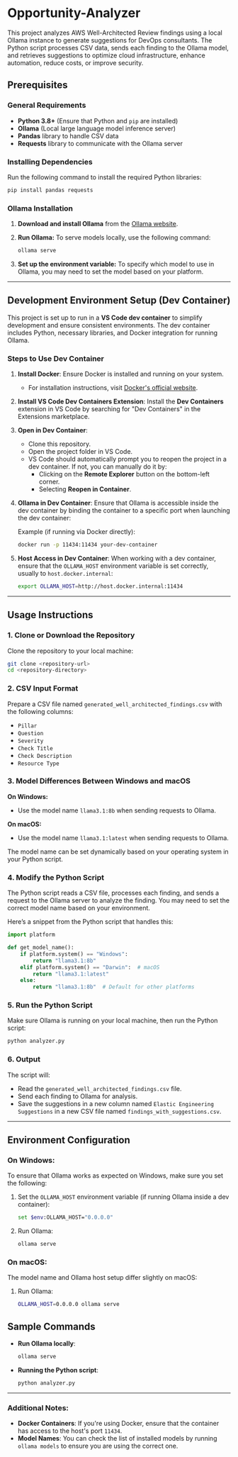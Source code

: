 # Opportunity-Analyzer

This project analyzes AWS Well-Architected Review findings using a local Ollama instance to generate suggestions for DevOps consultants. The Python script processes CSV data, sends each finding to the Ollama model, and retrieves suggestions to optimize cloud infrastructure, enhance automation, reduce costs, or improve security.

## Prerequisites

### General Requirements
- **Python 3.8+** (Ensure that Python and `pip` are installed)
- **Ollama** (Local large language model inference server)
- **Pandas** library to handle CSV data
- **Requests** library to communicate with the Ollama server

### Installing Dependencies
Run the following command to install the required Python libraries:
```bash
pip install pandas requests
```

### Ollama Installation
1. **Download and install Ollama** from the [Ollama website](https://ollama.com).
   
2. **Run Ollama:**
   To serve models locally, use the following command:
   ```bash
   ollama serve
   ```

3. **Set up the environment variable:**
   To specify which model to use in Ollama, you may need to set the model based on your platform.

---

## Development Environment Setup (Dev Container)

This project is set up to run in a **VS Code dev container** to simplify development and ensure consistent environments. The dev container includes Python, necessary libraries, and Docker integration for running Ollama.

### Steps to Use Dev Container

1. **Install Docker**:
   Ensure Docker is installed and running on your system.
   
   - For installation instructions, visit [Docker's official website](https://www.docker.com/get-started).

2. **Install VS Code Dev Containers Extension**:
   Install the **Dev Containers** extension in VS Code by searching for "Dev Containers" in the Extensions marketplace.

3. **Open in Dev Container**:
   - Clone this repository.
   - Open the project folder in VS Code.
   - VS Code should automatically prompt you to reopen the project in a dev container. If not, you can manually do it by:
     - Clicking on the **Remote Explorer** button on the bottom-left corner.
     - Selecting **Reopen in Container**.

4. **Ollama in Dev Container**:
   Ensure that Ollama is accessible inside the dev container by binding the container to a specific port when launching the dev container:
   
   Example (if running via Docker directly):
   ```bash
   docker run -p 11434:11434 your-dev-container
   ```

5. **Host Access in Dev Container**:
   When working with a dev container, ensure that the `OLLAMA_HOST` environment variable is set correctly, usually to `host.docker.internal`:
   
   ```bash
   export OLLAMA_HOST=http://host.docker.internal:11434
   ```

---

## Usage Instructions

### 1. Clone or Download the Repository

Clone the repository to your local machine:
```bash
git clone <repository-url>
cd <repository-directory>
```

### 2. CSV Input Format

Prepare a CSV file named `generated_well_architected_findings.csv` with the following columns:
- `Pillar`
- `Question`
- `Severity`
- `Check Title`
- `Check Description`
- `Resource Type`

### 3. Model Differences Between Windows and macOS

**On Windows:**
- Use the model name `llama3.1:8b` when sending requests to Ollama.

**On macOS:**
- Use the model name `llama3.1:latest` when sending requests to Ollama.

The model name can be set dynamically based on your operating system in your Python script.

### 4. Modify the Python Script

The Python script reads a CSV file, processes each finding, and sends a request to the Ollama server to analyze the finding. You may need to set the correct model name based on your environment.

Here’s a snippet from the Python script that handles this:

```python
import platform

def get_model_name():
    if platform.system() == "Windows":
        return "llama3.1:8b"
    elif platform.system() == "Darwin":  # macOS
        return "llama3.1:latest"
    else:
        return "llama3.1:8b"  # Default for other platforms
```

### 5. Run the Python Script

Make sure Ollama is running on your local machine, then run the Python script:
```bash
python analyzer.py
```

### 6. Output

The script will:
- Read the `generated_well_architected_findings.csv` file.
- Send each finding to Ollama for analysis.
- Save the suggestions in a new column named `Elastic Engineering Suggestions` in a new CSV file named `findings_with_suggestions.csv`.

---

## Environment Configuration

### On Windows:
To ensure that Ollama works as expected on Windows, make sure you set the following:
1. Set the `OLLAMA_HOST` environment variable (if running Ollama inside a dev container):
   ```bash
   set $env:OLLAMA_HOST="0.0.0.0"
   ```
2. Run Ollama:
   ```bash
   ollama serve
   ```

### On macOS:
The model name and Ollama host setup differ slightly on macOS:
1. Run Ollama:
   ```bash
   OLLAMA_HOST=0.0.0.0 ollama serve
   ```

## Sample Commands

- **Run Ollama locally**:
  ```bash
  ollama serve
  ```

- **Running the Python script**:
  ```bash
  python analyzer.py
  ```

---

### Additional Notes:
- **Docker Containers**: If you're using Docker, ensure that the container has access to the host's port `11434`.
- **Model Names**: You can check the list of installed models by running `ollama models` to ensure you are using the correct one.
